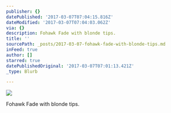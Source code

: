 ```yaml
---
publisher: {}
datePublished: '2017-03-07T07:04:15.816Z'
dateModified: '2017-03-07T07:04:03.062Z'
via: {}
description: Fohawk Fade with blonde tips.
title: ''
sourcePath: _posts/2017-03-07-fohawk-fade-with-blonde-tips.md
inFeed: true
author: []
starred: true
datePublishedOriginal: '2017-03-07T07:01:13.421Z'
_type: Blurb

---
```

![](https://the-grid-user-content.s3-us-west-2.amazonaws.com/8b0ec694-e16a-4032-b0f4-180816a94300.jpg)

Fohawk Fade with blonde tips.